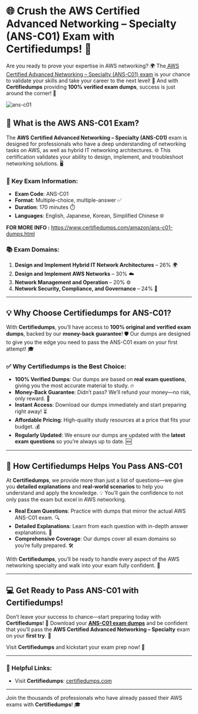 # 🌐 Crush the AWS Certified Advanced Networking – Specialty (ANS-C01) Exam with Certifiedumps! 🚀

Are you ready to prove your expertise in AWS networking? 🌍 The[ AWS Certified Advanced Networking – Specialty (ANS-C01) exam](https://www.certifiedumps.com/amazon/ans-c01-dumps.html) is your chance to validate your skills and take your career to the next level! 🎯 And with **Certifiedumps** providing **100% verified exam dumps**, success is just around the corner! 💪

![ans-c01](https://github.com/user-attachments/assets/daa6c0bd-3d58-434b-8b11-407646ea1e11)

## 📘 What is the AWS ANS-C01 Exam?

The **AWS Certified Advanced Networking – Specialty (ANS-C01)** exam is designed for professionals who have a deep understanding of networking tasks on AWS, as well as hybrid IT networking architectures. 🌐 This certification validates your ability to design, implement, and troubleshoot networking solutions. 🖥️

### 📌 Key Exam Information:
- **Exam Code**: ANS-C01
- **Format**: Multiple-choice, multiple-answer ✅
- **Duration**: 170 minutes ⏱️
- **Languages**: English, Japanese, Korean, Simplified Chinese 🌐

**FOR MORE INFO :**  https://www.certifiedumps.com/amazon/ans-c01-dumps.html

### 📚 Exam Domains:
1. **Design and Implement Hybrid IT Network Architectures** – 26% 🌍
2. **Design and Implement AWS Networks** – 30% ☁️
3. **Network Management and Operation** – 20% ⚙️
4. **Network Security, Compliance, and Governance** – 24% 🔐

---

## 💡 Why Choose Certifiedumps for ANS-C01?

With **Certifiedumps**, you’ll have access to **100% original and verified exam dumps**, backed by our **money-back guarantee**! 🛡️ Our dumps are designed to give you the edge you need to pass the ANS-C01 exam on your first attempt! 🎓

### ✅ Why Certifiedumps is the Best Choice:
- **100% Verified Dumps**: Our dumps are based on **real exam questions**, giving you the most accurate material to study. 🔥
- **Money-Back Guarantee**: Didn’t pass? We’ll refund your money—no risk, only reward. 💸
- **Instant Access**: Download our dumps immediately and start preparing right away! ⏳
- **Affordable Pricing**: High-quality study resources at a price that fits your budget. 💰
- **Regularly Updated**: We ensure our dumps are updated with the **latest exam questions** so you’re always up to date. 🆕

---

## 🎯 How Certifiedumps Helps You Pass ANS-C01

At **Certifiedumps**, we provide more than just a list of questions—we give you **detailed explanations** and **real-world scenarios** to help you understand and apply the knowledge. 💡 You’ll gain the confidence to not only pass the exam but excel in AWS networking.

- **Real Exam Questions**: Practice with dumps that mirror the actual AWS ANS-C01 exam. 🔍
- **Detailed Explanations**: Learn from each question with in-depth answer explanations. 📘
- **Comprehensive Coverage**: Our dumps cover all exam domains so you’re fully prepared. 🛠️

With **Certifiedumps**, you’ll be ready to handle every aspect of the AWS networking specialty and walk into your exam fully confident. 🏅

---

## 💻 Get Ready to Pass ANS-C01 with Certifiedumps!

Don’t leave your success to chance—start preparing today with **Certifiedumps**! 🌟 Download your **[ANS-C01 exam dumps](https://www.certifiedumps.com/amazon/ans-c01-dumps.html)** and be confident that you’ll pass the **AWS Certified Advanced Networking – Specialty** exam on your **first try**. 🎉

Visit **Certifiedumps** and kickstart your exam prep now! 🚀

---

### 🔗 Helpful Links:
- Visit **Certifiedumps**: [certifiedumps.com](https://certifiedumps.com)

---

Join the thousands of professionals who have already passed their AWS exams with **Certifiedumps**! 🎓
